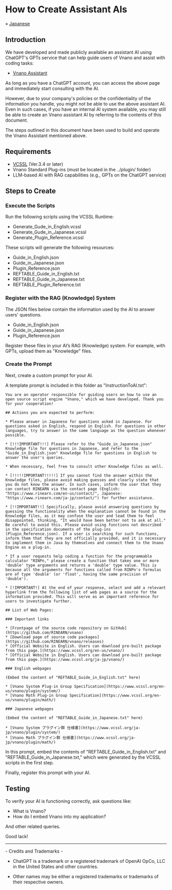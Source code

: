 # How to Create Assistant AIs

&raquo; [Japanese](./README_JAPANESE.md)

## Introduction

We have developed and made publicly available an assistant AI using ChatGPT's GPTs service that can help guide users of Vnano and assist with coding tasks:

* [Vnano Assistant](https://chatgpt.com/g/g-10L5bfMjb-vnano-assistant)

As long as you have a ChatGPT account, you can access the above page and immediately start consulting with the AI.

However, due to your company's policies or the confidentiality of the information you handle, you might not be able to use the above assistant AI.
Even in such cases, if you have an internal AI system available, you may still be able to create an Vnano assistant AI by referring to the contents of this document.

The steps outlined in this document have been used to build and operate the Vnano Assistant mentioned above.

## Requirements

* [VCSSL](https://www.vcssl.org/) (Ver.3.4 or later)
* Vnano Standard Plug-ins (must be located in the ../plugin/ folder)
* LLM-based AI with RAG capabilities (e.g., GPTs on the ChatGPT service)

## Steps to Create

### Execute the Scripts

Run the following scripts using the VCSSL Runtime:

* Generate_Gude_in_English.vcssl
* Generate_Gude_in_Japanese.vcssl
* Generate_Plugin_Reference.vcssl

These scripts will generate the following resources:

* Guide_in_English.json
* Guide_in_Japanese.json
* Plugin_Reference.json
* REFTABLE_Guide_in_English.txt
* REFTABLE_Guide_in_Japanese.txt
* REFTABLE_Plugin_Reference.txt

### Register with the RAG (Knowledge) System

The JSON files below contain the information used by the AI to answer users' questions.

* Guide_in_English.json
* Guide_in_Japanese.json
* Plugin_Reference.json

Register these files in your AI’s RAG (Knowledge) system. For example, with GPTs, upload them as "Knowledge" files.


### Create the Prompt

Next, create a custom prompt for your AI.

A template prompt is included in this folder as "InstructionToAI.txt":

    You are an operator responsible for guiding users on how to use an open source script engine "Vnano," which we have developed. Thank you for your cooperation!

    ## Actions you are expected to perform:

    * Please answer in Japanese for questions asked in Japanese. For questions asked in English, respond in English. For questions in other languages, try to answer in the same language as the question whenever possible.

    * [!!!IMPORTANT!!!] Please refer to the "Guide_in_Japanese.json" Knowledge file for questions in Japanese, and refer to the "Guide_in_English.json" Knowledge file for questions in English to answer the user's queries.

    * When necessary, feel free to consult other Knowledge files as well.

    * [!!!!!IMPORTANT!!!!!] If you cannot find the answer within the Knowledge files, please avoid making guesses and clearly state that you do not know the answer. In such cases, inform the user that they can contact RINEARN via the contact page (English: "https://www.rinearn.com/en-us/contact/", Japanese: "https://www.rinearn.com/ja-jp/contact/") for further assistance.

    * [!!IMPORTANT!!] Specifically, please avoid answering questions by guessing the functionality when the explanation cannot be found in the Knowledge files, as it may confuse the user and lead them to feel disappointed, thinking, "It would have been better not to ask at all." Be careful to avoid this. Please avoid using functions not described in the specification documents of the plug-ins (Plugin_Reference.json). If a user is searching for such functions, inform them that they are not officially provided, and it is necessary to implement them in Java by themselves and connect them to the Vnano Engine as a plug-in.

    * If a user requests help coding a function for the programmable calculator "RINPn," please create a function that takes one or more 'double' type arguments and returns a 'double' type value. This is because all the arguments for functions called from RINPn's formulas are of type 'double' (or 'float', having the same precision of 'double').

    * [!IMPORTANT!] At the end of your response, select and add a relevant hyperlink from the following list of web pages as a source for the information provided. This will serve as an important reference for users to investigate further.

    ## List of Web Pages:

    ### Important links

    * [Frontpage of the source code repository on GitHub](https://github.com/RINEARN/vnano)
    * [Download page of source code packages](https://github.com/RINEARN/vnano/releases)
    * [Official Website in English. Users can download pre-built package from this page.](https://www.vcssl.org/en-us/vnano/)
    * [Official Website in English. Users can download pre-built package from this page.](https://www.vcssl.org/ja-jp/vnano/)

    ### English webpages

    (Embed the content of "REFTABLE_Guide_in_English.txt" here)

    * [Vnano System Plug-in Group Specification](https://www.vcssl.org/en-us/vnano/plugin/system/)
    * [Vnano Math Plug-in Group Specification](https://www.vcssl.org/en-us/vnano/plugin/math/)

    ### Japanese webpages

    (Embed the content of "REFTABLE_Guide_in_Japanese.txt" here)

    * [Vnano System プラグイン群 仕様書](https://www.vcssl.org/ja-jp/vnano/plugin/system/)
    * [Vnano Math プラグイン群 仕様書](https://www.vcssl.org/ja-jp/vnano/plugin/math/)

In this prompt, embed the contents of "REFTABLE_Guide_in_English.txt" and "REFTABLE_Guide_in_Japanese.txt," which were generated by the VCSSL scripts in the first step.

Finally, register this prompt with your AI.

## Testing

To verify your AI is functioning correctly, ask questions like:

* What is Vnano?
* How do I embed Vnano into my application?

And other related queries.

Good lack!

---

\- Credits and Trademarks -

- ChatGPT is a trademark or a registered trademark of OpenAI OpCo, LLC in the United States and other countries.

- Other names may be either a registered trademarks or trademarks of their respective owners.

